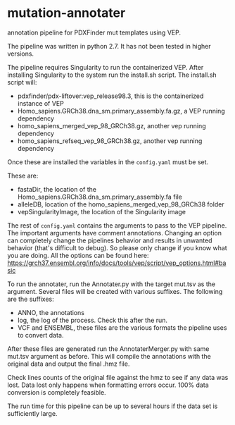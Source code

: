 # mutation-annotater
annotation pipeline for PDXFinder mut templates using VEP.

The pipeline was written in python 2.7. It has not been tested in higher versions.

The pipeline requires Singularity to run the containerized VEP. After installing 
Singularity to the system run the install.sh script. The install.sh script will:
    
* pdxfinder/pdx-liftover:vep_release98.3, this is the containerized instance of VEP  
* Homo_sapiens.GRCh38.dna_sm.primary_assembly.fa.gz, a VEP running dependency
* homo_sapiens_merged_vep_98_GRCh38.gz, another vep running dependency
* homo_sapiens_refseq_vep_98_GRCh38.gz, another vep running dependency


Once these are installed the variables in the `config.yaml` must be set.

These are:
- fastaDir, the location of the Homo_sapiens.GRCh38.dna_sm.primary_assembly.fa file
- alleleDB, location of the homo_sapiens_merged_vep_98_GRCh38 folder
- vepSingularityImage, the location of the Singularity image

The rest of `config.yaml` contains the arguments to pass to the VEP pipeline. The important arguments have comment 
annotations. Changing an option can completely change the pipelines behavior and results in unwanted behavior (that's
difficult to debug). So please only change if you know what you are doing. All the options can be found here:
https://grch37.ensembl.org/info/docs/tools/vep/script/vep_options.html#basic

To run the annotater, run the Annotater.py with the target mut.tsv as the argument. Several files will be created with 
various suffixes. The following are the suffixes:

* ANNO, the annotations
* log, the log of the process. Check this after the run.
* VCF and ENSEMBL, these files are the various formats the pipeline uses to convert data.

After these files are generated run the AnnotaterMerger.py with same mut.tsv argument as before. This will compile the
annotations with the original data and output the final .hmz file.

Check lines counts of the original file against the hmz to see if any data was lost. Data lost only happens when 
formatting errors occur. 100% data conversion is completely feasible.

The run time for this pipeline can be up to several hours if the data set is sufficiently large.
